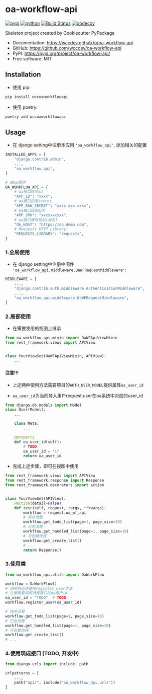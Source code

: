 # oa-workflow-api


[![pypi](https://img.shields.io/pypi/v/oa-workflow-api.svg)](https://pypi.org/project/oa-workflow-api/)
[![python](https://img.shields.io/pypi/pyversions/oa-workflow-api.svg)](https://pypi.org/project/oa-workflow-api/)
[![Build Status](https://github.com/wccdev/oa-workflow-api/actions/workflows/dev.yml/badge.svg)](https://github.com/wccdev/oa-workflow-api/actions/workflows/dev.yml)
[![codecov](https://codecov.io/gh/wccdev/oa-workflow-api/branch/main/graphs/badge.svg)](https://codecov.io/github/wccdev/oa-workflow-api)



Skeleton project created by Cookiecutter PyPackage


* Documentation: <https://wccdev.github.io/oa-workflow-api>
* GitHub: <https://github.com/wccdev/oa-workflow-api>
* PyPI: <https://pypi.org/project/oa-workflow-api/>
* Free software: MIT


## Installation
- 使用 pip:
```bash
pip install wccoaworkflowapi

```
- 使用 poetry:
```bash
poetry add wccoaworkflowapi
```

## Usage
- 在 django setting中注册本应用 `'oa_workflow_api'`, 添加相关的配置
```python
INSTALLED_APPS = [
    "django.contrib.admin",
    ...,
    "oa_workflow_api",
]

# 由oa提供
OA_WORKFLOW_API = {
    # oa接口应用id
    "APP_ID": "xxxx",
    # oa接口应用secret
    "APP_RAW_SECRET": "xxxx-xxx-xxxx",
    # oa接口应用spk
    "APP_SPK": "xxxxxxxxxx",
    # oa接口服务地址(域名)
    "OA_HOST": "https://oa.demo.com",
    # Requests HTTP Library
    "REQUESTS_LIBRARY": "requests",
}
```

### 1.全局使用
- 在 django setting中注册中间件 `'oa_workflow_api.middleware.OaWFRequestMiddleware'`:
```python
MIDDLEWARE = [
    ...,
    "django.contrib.auth.middleware.AuthenticationMiddleware",
    ...,
    "oa_workflow_api.middleware.OaWFRequestMiddleware",
]
```


### 2.局部使用
- 在需要使用的视图上继承
```python
from oa_workflow_api.mixin import OaWFApiViewMixin
from rest_framework.views import APIView


class YourViewSet(OaWFApiViewMixin, APIView):
    ...
```

#### 注意!!!
- 上述两种使用方法需要项目的`AUTH_USER_MODEL`提供属性`oa_user_id`

- `oa_user_id`为当前登入用户request.user在oa系统中对应的user_id
```python
from django.db.models import Model
class User(Model):
    ...

    class Meta:
        ...

    @property
    def oa_user_id(self):
        # TODO
        oa_user_id = "1"
        return oa_user_id
```

- 完成上述步骤，即可在视图中使用
```python
from rest_framework.views import APIView
from rest_framework.response import Response
from rest_framework.decorators import action


class YourViewSet(APIView):
    @action(detail=False)
    def test(self, request, *args, **kwargs):
        workflow = request.oa_wf_api
        # 待办流程
        workflow.get_todo_list(page=1, page_size=10)
        # 已办流程
        workflow.get_handled_list(page=1, page_size=10)
        # 可创建流程
        workflow.get_create_list()
        # ...
        return Response()
```

### 3.使用类
```python
from oa_workflow_api.utils import OaWorkFlow

workflow = OaWorkFlow()
# 调用前必须使用register_user方法
# 注册需要调用流程接口的oa用户id
oa_user_id = "TODO"  # TODO
workflow.register_user(oa_user_id)

# 待办流程
workflow.get_todo_list(page=1, page_size=10)
# 已办流程
workflow.get_handled_list(page=1, page_size=10)
# 可创建流程
workflow.get_create_list()
# ...
```

### 4.使用现成接口 (TODO, 开发中)
```python
from django.urls import include, path

urlpatterns = [
    ...,
    path("api/", include("oa_workflow_api.urls"))
]
```
